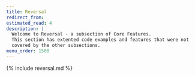 ```yaml
---
title: Reversal
redirect_from:
estimated_read: 4
description: |
  Welcome to Reversal - a subsection of Core Features.
  This section has extented code examples and features that were not
  covered by the other subsections.
menu_order: 1500
---
```


{% include reversal.md %}
